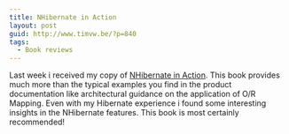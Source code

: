 ```yaml
---
title: NHibernate in Action
layout: post
guid: http://www.timvw.be/?p=840
tags:
  - Book reviews
---
```

Last week i received my copy of [NHibernate in Action](http://www.amazon.com/NHibernate-Action-Pierre-Henri-Kuat%C3%A9/dp/1932394923). This book provides much more than the typical examples you find in the product documentation like architectural guidance on the application of O/R Mapping. Even with my Hibernate experience i found some interesting insights in the NHibernate features. This book is most certainly recommended!
